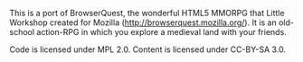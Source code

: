 This is a port of BrowserQuest, the wonderful HTML5 MMORPG that Little Workshop created for Mozilla (http://browserquest.mozilla.org/).
It is an old-school action-RPG in which you explore a medieval land with your friends.

Code is licensed under MPL 2.0. Content is licensed under CC-BY-SA 3.0.
